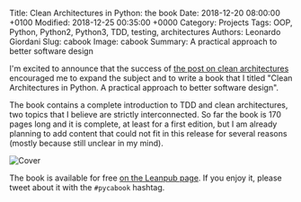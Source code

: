 Title: Clean Architectures in Python: the book
Date: 2018-12-20 08:00:00 +0100
Modified: 2018-12-25 00:35:00 +0000
Category: Projects
Tags: OOP, Python, Python2, Python3, TDD, testing, architectures
Authors: Leonardo Giordani
Slug: cabook
Image: cabook
Summary: A practical approach to better software design

I'm excited to announce that the success of [the post on clean architectures](/blog/2016/11/14/clean-architectures-in-python-a-step-by-step-example/) encouraged me to expand the subject and to write a book that I titled "Clean Architectures in Python. A practical approach to better software design".

The book contains a complete introduction to TDD and clean architectures, two topics that I believe are strictly interconnected. So far the book is 170 pages long and it is complete, at least for a first edition, but I am already planning to add content that could not fit in this release for several reasons (mostly because still unclear in my mind).

![Cover](/images/cabook/cover.jpg)

The book is available for free [on the Leanpub page](https://leanpub.com/clean-architectures-in-python). If you enjoy it, please tweet about it with the `#pycabook` hashtag.
